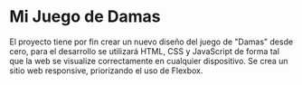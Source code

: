 # Mi Juego de Damas

El proyecto tiene por fin crear un nuevo diseño del juego de "Damas" desde cero, para el desarrollo se utilizará HTML, CSS y JavaScript de forma tal que la web se visualize correctamente en cualquier dispositivo. Se crea un sitio web responsive, priorizando el uso de Flexbox.
